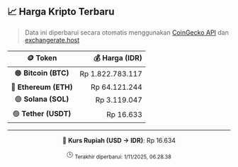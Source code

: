 

<!-- HARGA_KRIPTO -->
## 📈 Harga Kripto Terbaru

> Data ini diperbarui secara otomatis menggunakan [CoinGecko API](https://www.coingecko.com/) dan [exchangerate.host](https://exchangerate.host/)

<div align="center">

| 🪙 Token | 💰 Harga (IDR) |
|:------:|---------------:|
| 🟠 **Bitcoin (BTC)**   | Rp 1.822.783.117 |
| 🔵 **Ethereum (ETH)**  | Rp 64.121.244 |
| 🟣 **Solana (SOL)**    | Rp 3.119.047 |
| 🟢 **Tether (USDT)**   | Rp 16.633 |

---

💱 **Kurs Rupiah (USD → IDR)**: Rp 16.634

🕒 <sub>Terakhir diperbarui: 1/11/2025, 06.28.38</sub>

</div>
<!-- /HARGA_KRIPTO -->